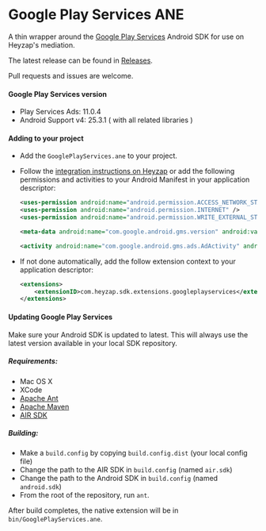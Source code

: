 # Google Play Services ANE

A thin wrapper around the [Google Play Services](https://developers.google.com/android/guides/overview) Android SDK for use on Heyzap's mediation.

The latest release can be found in [Releases](https://github.com/Heyzap/google-play-services-ane/releases).

Pull requests and issues are welcome.

#### Google Play Services version
- Play Services Ads: 11.0.4
- Android Support v4: 25.3.1 ( with all related libraries )

#### Adding to your project

- Add the `GooglePlayServices.ane` to your project.
- Follow the [integration instructions on Heyzap](https://developers.heyzap.com/docs/ane_setup_and_requirements#step-3-modify-your-application-descriptor) or add the following permissions and activities to your Android Manifest in your application descriptor:
	
	```xml
	<uses-permission android:name="android.permission.ACCESS_NETWORK_STATE" />
	<uses-permission android:name="android.permission.INTERNET" />
	<uses-permission android:name="android.permission.WRITE_EXTERNAL_STORAGE" />
	```

	```xml
	<meta-data android:name="com.google.android.gms.version" android:value="@integer/google_play_services_version" />
	
	<activity android:name="com.google.android.gms.ads.AdActivity" android:configChanges="keyboard|keyboardHidden|orientation|screenLayout|uiMode|screenSize|smallestScreenSize" />
	```

- If not done automatically, add the follow extension context to your application descriptor:

	```xml
	<extensions>
	    <extensionID>com.heyzap.sdk.extensions.googleplayservices</extensionID>
	</extensions>
	```

#### Updating Google Play Services

Make sure your Android SDK is updated to latest. This will always use the latest version available in your local SDK repository.

##### Requirements:
- Mac OS X
- XCode
- [Apache Ant](http://ant.apache.org/)
- [Apache Maven](http://maven.apache.org/)
- [AIR SDK](http://www.adobe.com/devnet/air/air-sdk-download.html)

##### Building:
- Make a `build.config` by copying `build.config.dist` (your local config file)
- Change the path to the AIR SDK in `build.config` (named `air.sdk`)
- Change the path to the Android SDK in `build.config` (named `android.sdk`)
- From the root of the repository, run `ant`.

After build completes, the native extension will be in `bin/GooglePlayServices.ane`.
